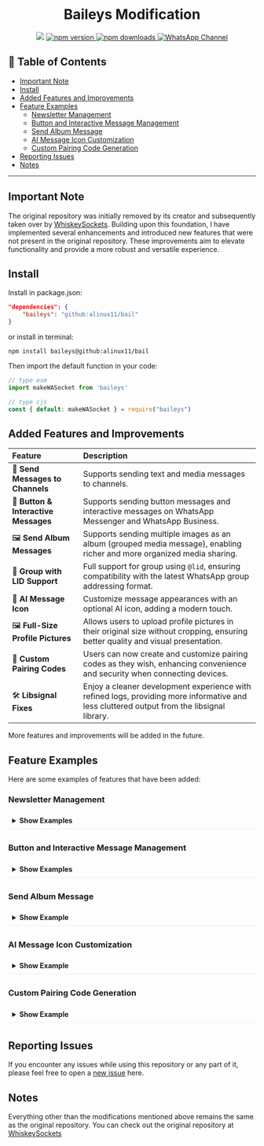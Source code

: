 # <div align='center'>Baileys Modification</div>

<div align="center">

  <img src="https://h.uguu.se/DYnmsGRm.jpg" />

  <a href="https://www.npmjs.com/package/baileys-mod">
    <img src="https://img.shields.io/npm/v/baileys-mod?color=red&label=Version&logo=npm" alt="npm version" />
  </a>

  <a href="https://www.npmjs.com/package/baileys-mod">
    <img src="https://img.shields.io/npm/dt/baileys-mod?color=red&label=Downloads&logo=npm" alt="npm downloads" />
  </a>

  <a href="https://whatsapp.com/channel/0029Vb6jeufG3R3dOjOvFN1c">
    <img src="https://img.shields.io/badge/WhatsApp-Channel-25D366?logo=whatsapp&logoColor=white" alt="WhatsApp Channel" />
  </a>

</div>

## 📖 Table of Contents

- [Important Note](#important-note)
- [Install](#install)
- [Added Features and Improvements](#-added-features-and-improvements)
- [Feature Examples](#feature-examples)
  - [Newsletter Management](#newsletter-management)
  - [Button and Interactive Message Management](#button-and-interactive-message-management)
  - [Send Album Message](#send-album-message)
  - [AI Message Icon Customization](#ai-message-icon-customization)
  - [Custom Pairing Code Generation](#custom-pairing-code-generation)
- [Reporting Issues](#reporting-issues)
- [Notes](#notes)
---

## Important Note

The original repository was initially removed by its creator and subsequently taken over by [WhiskeySockets](https://github.com/WhiskeySockets). Building upon this foundation, I have implemented several enhancements and introduced new features that were not present in the original repository. These improvements aim to elevate functionality and provide a more robust and versatile experience.

## Install

Install in package.json:
```json
"dependencies": {
    "baileys": "github:alinux11/bail"
}
```
or install in terminal:
```
npm install baileys@github:alinux11/bail
```

Then import the default function in your code:
```ts 
// type esm
import makeWASocket from 'baileys'
```

```js
// type cjs
const { default: makeWASocket } = require("baileys")
```

## Added Features and Improvements

| Feature                               | Description                                                                                                                               |
| :------------------------------------ | :---------------------------------------------------------------------------------------------------------------------------------------- |
| 💬 **Send Messages to Channels**     | Supports sending text and media messages to channels.                                                                                     |
| 🔘 **Button & Interactive Messages** | Supports sending button messages and interactive messages on WhatsApp Messenger and WhatsApp Business.                                   |
| 🖼️ **Send Album Messages**           | Supports sending multiple images as an album (grouped media message), enabling richer and more organized media sharing.                  |
| 👥 **Group with LID Support**       | Full support for group using `@lid`, ensuring compatibility with the latest WhatsApp group addressing format.                         |
| 🤖 **AI Message Icon**               | Customize message appearances with an optional AI icon, adding a modern touch.                                                            |
| 🖼️ **Full-Size Profile Pictures**    | Allows users to upload profile pictures in their original size without cropping, ensuring better quality and visual presentation.         |
| 🔑 **Custom Pairing Codes**          | Users can now create and customize pairing codes as they wish, enhancing convenience and security when connecting devices.                |
| 🛠️ **Libsignal Fixes**               | Enjoy a cleaner development experience with refined logs, providing more informative and less cluttered output from the libsignal library.|

More features and improvements will be added in the future.

## Feature Examples

Here are some examples of features that have been added:

### Newsletter Management

<details>
<summary style="font-weight: bold; cursor: pointer; padding: 8px; border-bottom: 1px solid #eee; margin-bottom: 5px;">Show Examples</summary>
<div style="padding: 10px 15px; background: #f9f9f9; border: 1px solid #eee; border-top: none; border-radius: 0 0 5px 5px;">

- **To get info newsletter**
```js/ts
const metadata = await sock.newsletterMetadata("invite", "xxxxx")
// or
const metadata = await sock.newsletterMetadata("jid", "abcd@newsletter")
console.log(metadata)
```
- **To update the description of a newsletter**
```js/ts
await sock.newsletterUpdateDescription("abcd@newsletter", "New Description")
```
- **To update the name of a newsletter**
```js/ts
await sock.newsletterUpdateName("abcd@newsletter", "New Name")
```  
- **To update the profile picture of a newsletter**
```js/ts
await sock.newsletterUpdatePicture("abcd@newsletter", buffer)
```
- **To remove the profile picture of a newsletter**
```js/ts
await sock.newsletterRemovePicture("abcd@newsletter")
```
- **To mute notifications for a newsletter**
```js/ts
await sock.newsletterUnmute("abcd@newsletter")
```
- **To mute notifications for a newsletter**
```js/ts
await sock.newsletterMute("abcd@newsletter")
```
- **To create a newsletter**
```js/ts
const metadata = await sock.newsletterCreate("Newsletter Name")
console.log(metadata)
```
- **To delete a newsletter**
```js/ts
await sock.newsletterDelete("abcd@newsletter")
```
- **To follow a newsletter**
```js/ts
await sock.newsletterFollow("abcd@newsletter")
```
- **To unfollow a newsletter**
```js/ts
await sock.newsletterUnfollow("abcd@newsletter")
```
- **To send reaction**
```js/ts
// jid, id message & emoticon
// way to get the ID is to copy the message url from channel
// Example: [ https://whatsapp.com/channel/xxxxx/175 ]
// The last number of the URL is the ID
const id = "175"
await sock.newsletterReactMessage("abcd@newsletter", id, "🥳")
```
</div>
</details>

### Button and Interactive Message Management

<details>
<summary style="font-weight: bold; cursor: pointer; padding: 8px; border-bottom: 1px solid #eee; margin-bottom: 5px;">Show Examples</summary>
<div style="padding: 10px 15px; background: #f9f9f9; border: 1px solid #eee; border-top: none; border-radius: 0 0 5px 5px;">

- **To lsend button with text**
```js/ts
const buttons = [
  { buttonId: 'id1', buttonText: { displayText: 'Button 1' }, type: 1 },
  { buttonId: 'id2', buttonText: { displayText: 'Button 2' }, type: 1 }
]

const buttonMessage = {
    text: "Hi it's button message",
    footer: 'Hello World',
    buttons,
    headerType: 1
}

await sock.sendMessage(id, buttonMessage, { quoted: null })
```
- **To send button with image**
```js/ts
const buttons = [
  { buttonId: 'id1', buttonText: { displayText: 'Button 1' }, type: 1 },
  { buttonId: 'id2', buttonText: { displayText: 'Button 2' }, type: 1 }
]

const buttonMessage = {
    image: { url: "https://example.com/abcd.jpg" }, // image: buffer or path
    caption: "Hi it's button message with image",
    footer: 'Hello World',
    buttons,
    headerType: 1
}

await sock.sendMessage(id, buttonMessage, { quoted: null })

```
- **To send button with video**
```js/ts
const buttons = [
  { buttonId: 'id1', buttonText: { displayText: 'Button 1' }, type: 1 },
  { buttonId: 'id2', buttonText: { displayText: 'Button 2' }, type: 1 }
]

const buttonMessage = {
    video: { url: "https://example.com/abcd.mp4" }, // video: buffer or path
    caption: "Hi it's button message with video",
    footer: 'Hello World',
    buttons,
    headerType: 1
}

await sock.sendMessage(id, buttonMessage, { quoted: null })
```

- **To send interactive message**
```js/ts
const interactiveButtons = [
     {
        name: "quick_reply",
        buttonParamsJson: JSON.stringify({
             display_text: "Quick Reply",
             id: "ID"
        })
     },
     {
        name: "cta_url",
        buttonParamsJson: JSON.stringify({
             display_text: "Tap Here!",
             url: "https://www.example.com/"
        })
     },
     {
        name: "cta_copy",
        buttonParamsJson: JSON.stringify({
             display_text: "Copy Code",
             id: "12345",
             copy_code: "12345"
        })
     }
]

const interactiveMessage = {
    text: "Hello World!",
    title: "this is the title",
    footer: "this is the footer",
    interactiveButtons
}

await sock.sendMessage(id, interactiveMessage, { quoted: null })
```
- **To send interactive message with image**
```js/ts
const interactiveButtons = [
     {
        name: "quick_reply",
        buttonParamsJson: JSON.stringify({
             display_text: "Quick Reply",
             id: "ID"
        })
     },
     {
        name: "cta_url",
        buttonParamsJson: JSON.stringify({
             display_text: "Tap Here!",
             url: "https://www.example.com/"
        })
     },
     {
        name: "cta_copy",
        buttonParamsJson: JSON.stringify({
             display_text: "Copy Code",
             id: "12345",
             copy_code: "12345"
        })
     }
]

const interactiveMessage = {
    image: { url: "https://example.com/abcd.jpg" }, // image: buffer or path
    caption: "this is the caption",
    title: "this is the title",
    footer: "this is the footer",
    interactiveButtons
}

await sock.sendMessage(id, interactiveMessage, { quoted: null })
```
- **To send interactive message with video**
```js/ts
const interactiveButtons = [
     {
        name: "quick_reply",
        buttonParamsJson: JSON.stringify({
             display_text: "Quick Reply",
             id: "ID"
        })
     },
     {
        name: "cta_url",
        buttonParamsJson: JSON.stringify({
             display_text: "Tap Here!",
             url: "https://www.example.com/"
        })
     },
     {
        name: "cta_copy",
        buttonParamsJson: JSON.stringify({
             display_text: "Copy Code",
             id: "12345",
             copy_code: "12345"
        })
     }
]

const interactiveMessage = {
    video: { url: "https://example.com/abcd.mp4" }, // video: buffer or path
    caption: "this is the caption",
    title: "this is the title",
    footer: "this is the footer",
    interactiveButtons
}

await sock.sendMessage(id, interactiveMessage, { quoted: null })
```
- **To send list interactive**
```js/ts
const interactiveMessage = {
    text: "example",
    footer: "this is the footer",
    title: "this is the title",
    buttonText: "example",
    sections: [
      {
        title: "title",
        rows: [
          { title: "title", description: "desc", rowId: "rowId" },
        ]
      },
      {
        title: "title",
        rows: [
          { title: "title", description: "desc", rowId: "rowId" },
        ]
      }
    ]
  };

  await sock.sendMessage(jid, interactiveMessage);
```

</div>
</details>

### Send Album Message

<details>
<summary style="font-weight: bold; cursor: pointer; padding: 8px; border-bottom: 1px solid #eee; margin-bottom: 5px;">Show Example</summary>
<div style="padding: 10px 15px; background: #f9f9f9; border: 1px solid #eee; border-top: none; border-radius: 0 0 5px 5px;">

```js/ts
// Media can be a URL, buffer, or path.
const media = [
  {
    image: { url: "https://example.com/image.jpg" }
  },
  {
    image: await getBuffer("https://example.com/image.jpg")
  },
  {
    video: { url: "https://example.com/video.mp4" }
  }
]

await sock.sendMessage(id, { album: media, caption: "testing send album" }, { quoted: null })
```

</div>
</details>

### AI Message Icon Customization

<details>
<summary style="font-weight: bold; cursor: pointer; padding: 8px; border-bottom: 1px solid #eee; margin-bottom: 5px;">Show Example</summary>
<div style="padding: 10px 15px; background: #f9f9f9; border: 1px solid #eee; border-top: none; border-radius: 0 0 5px 5px;">

```js/ts
// To enable the AI icon for a message, simply add the "ai: true" parameter:
await sock.sendMessage(id, { text: "Hello World", ai: true });
```

</div>
</details>

### Custom Pairing Code Generation

<details>
<summary style="font-weight: bold; cursor: pointer; padding: 8px; border-bottom: 1px solid #eee; margin-bottom: 5px;">Show Example</summary>
<div style="padding: 10px 15px; background: #f9f9f9; border: 1px solid #eee; border-top: none; border-radius: 0 0 5px 5px;">

```js/ts
if(usePairingCode && !sock.authState.creds.registered) {
    const phoneNumber = await question('Please enter your mobile phone number:\n');
    // Define your custom 8-digit code (alphanumeric)
    const customPairingCode = "AZZSTORE";
    const code = await sock.requestPairingCode(phoneNumber, customPairingCode);
    console.log(`Your Pairing Code: ${code?.match(/.{1,4}/g)?.join('-') || code}`);
}
```
*Note: The `question` function is a placeholder for your method of obtaining user input.*
</div>
</details>

## Reporting Issues
If you encounter any issues while using this repository or any part of it, please feel free to open a [new issue](https://github.com/nstar-y/Bail/issues) here.

## Notes
Everything other than the modifications mentioned above remains the same as the original repository. You can check out the original repository at [WhiskeySockets](https://github.com/WhiskeySockets/Baileys)
